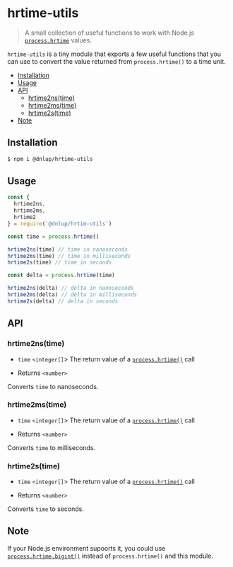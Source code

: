 # hrtime-utils

> A small collection of useful functions to work with Node.js [`process.hrtime`](https://nodejs.org/docs/latest-v12.x/api/process.html#process_process_hrtime_time)  values.

`hrtime-utils` is a tiny module that exports a few useful functions that you can use to convert the value returned from `process.hrtime()` to a time unit.

<!-- toc -->

- [Installation](#installation)
- [Usage](#usage)
- [API](#api)
  * [hrtime2ns(time)](#hrtime2nstime)
  * [hrtime2ms(time)](#hrtime2mstime)
  * [hrtime2s(time)](#hrtime2stime)
- [Note](#note)

<!-- tocstop -->

## Installation

```bash
$ npm i @dnlup/hrtime-utils
````

## Usage

```js
const {
  hrtime2ns,
  hrtime2ms,
  hrtime2
} = require('@dnlup/hrtim-utils')

const time = process.hrtime()

hrtime2ns(time) // time in nanoseconds
hrtime2ms(time) // time in milliseconds
hrtime2s(time) // time in seconds

const delta = process.hrtime(time)

hrtime2ns(delta) // delta in nanoseconds
hrtime2ms(delta) // delta in milliseconds
hrtime2s(delta) // delta in seconds
```

## API

### hrtime2ns(time)

* `time` `<integer[]`> The return value of a [`process.hrtime()`](https://nodejs.org/docs/latest-v12.x/api/process.html#process_process_hrtime_time) call

* Returns `<number>`

Converts `time` to nanoseconds.

### hrtime2ms(time)

* `time` `<integer[]`> The return value of a [`process.hrtime()`](https://nodejs.org/docs/latest-v12.x/api/process.html#process_process_hrtime_time) call

* Returns `<number>`

Converts `time` to milliseconds.

### hrtime2s(time)

* `time` `<integer[]`> The return value of a [`process.hrtime()`](https://nodejs.org/docs/latest-v12.x/api/process.html#process_process_hrtime_time) call

* Returns `<number>`

Converts `time` to seconds.

## Note

If your Node.js environment supoorts it, you could use [`process.hrtime.bigint()`](https://nodejs.org/docs/latest-v12.x/api/process.html#process_process_hrtime_bigint) instead of `process.hrtime()` and this module.
